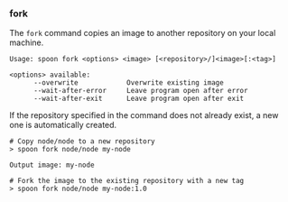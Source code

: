 ### fork

The `fork` command copies an image to another repository on your local machine. 

```
Usage: spoon fork <options> <image> [<repository>/]<image>[:<tag>]

<options> available:
      --overwrite            Overwrite existing image
      --wait-after-error     Leave program open after error
      --wait-after-exit      Leave program open after exit
```

If the repository specified in the command does not already exist, a new one is automatically created.  

```
# Copy node/node to a new repository
> spoon fork node/node my-node

Output image: my-node

# Fork the image to the existing repository with a new tag
> spoon fork node/node my-node:1.0
```